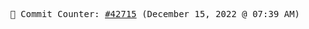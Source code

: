 <p align="center">
    <samp>
        📮 Commit Counter: <a href="https://github.com/Javascript-void0/Javascript-void0/commits/main">#42715</a> (December 15, 2022 @ 07:39 AM)
    </samp>
</p>